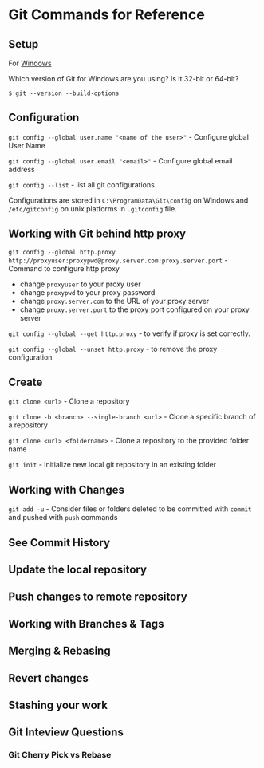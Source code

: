 # Git Commands for Reference

## Setup

For [Windows](https://git-scm.com/download/win)

Which version of Git for Windows are you using? Is it 32-bit or 64-bit?
```
$ git --version --build-options
```

## Configuration
`git config --global user.name "<name of the user>"` - Configure global User Name

`git config --global user.email "<email>"` - Configure global email address

`git config --list` - list all git configurations

Configurations are stored in `C:\ProgramData\Git\config` on Windows and `/etc/gitconfig` on unix platforms in `.gitconfig` file.

## Working with Git behind http proxy
`git config --global http.proxy http://proxyuser:proxypwd@proxy.server.com:proxy.server.port` - Command to configure http proxy

* change `proxyuser` to your proxy user
* change `proxypwd` to your proxy password
* change `proxy.server.com` to the URL of your proxy server
* change `proxy.server.port` to the proxy port configured on your proxy server

`git config --global --get http.proxy` - to verify if proxy is set correctly.

`git config --global --unset http.proxy` - to remove the proxy configuration 

## Create
`git clone <url>` - Clone a repository

`git clone -b <branch> --single-branch <url>` - Clone a specific branch of a repository

`git clone <url> <foldername>` - Clone a repository to the provided folder name

`git init` - Initialize new local git repository in an existing folder

## Working with Changes
`git add -u` - Consider files or folders deleted to be committed with `commit` and pushed with `push` commands

## See Commit History

## Update the local repository

## Push changes to remote repository

## Working with Branches & Tags

## Merging & Rebasing

## Revert changes

## Stashing your work

## Git Inteview Questions

### Git Cherry Pick vs Rebase
